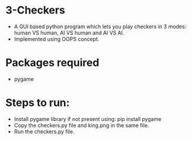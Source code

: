 # 3-Checkers
* A GUI based python program which lets you play checkers in 3 modes: human VS human, AI VS human and AI VS AI.
* Implemented using OOPS concept.

# Packages required
* pygame

# Steps to run:
* Install pygame library if not present using: pip install pygame
* Copy the checkers.py file and king.png in the same file.
* Run the checkers.py file.
